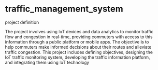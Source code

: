 # traffic_management_system
project definition

The project involves using IoT devices and data analytics to monitor traffic flow and congestion in real-time, providing commuters with access to this information through a public platform or mobile apps. The objective is to help commuters make informed decisions about their routes and alleviate traffic congestion. This project includes defining objectives, designing the IoT traffic monitoring system, developing the traffic information platform, and integrating them using IoT technology 
